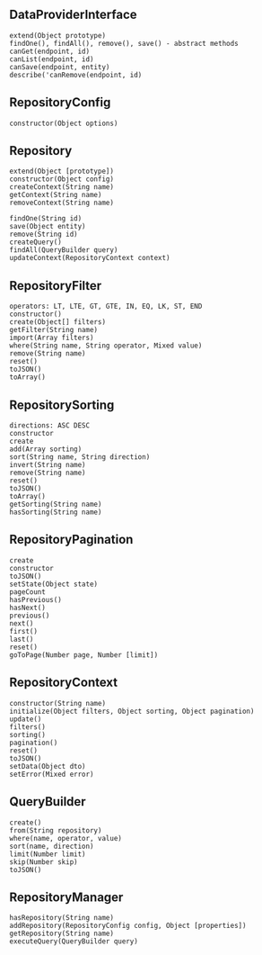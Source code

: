 

## DataProviderInterface

	extend(Object prototype)
	findOne(), findAll(), remove(), save() - abstract methods
	canGet(endpoint, id)
	canList(endpoint, id)
	canSave(endpoint, entity)
	describe('canRemove(endpoint, id)


## RepositoryConfig

	constructor(Object options)


## Repository

	extend(Object [prototype])
	constructor(Object config)
	createContext(String name)
	getContext(String name)
	removeContext(String name)
	
	findOne(String id)
	save(Object entity)
	remove(String id)
	createQuery()
	findAll(QueryBuilder query)
	updateContext(RepositoryContext context)


## RepositoryFilter

	operators: LT, LTE, GT, GTE, IN, EQ, LK, ST, END
	constructor()
	create(Object[] filters)
	getFilter(String name)
	import(Array filters)
	where(String name, String operator, Mixed value)
	remove(String name)
	reset()
	toJSON()
	toArray()


## RepositorySorting

	directions: ASC DESC
	constructor
	create
	add(Array sorting)
	sort(String name, String direction)
	invert(String name)
	remove(String name)
	reset()
	toJSON()
	toArray()
	getSorting(String name)
	hasSorting(String name)


## RepositoryPagination

	create
	constructor
	toJSON()
	setState(Object state)
	pageCount
	hasPrevious()
	hasNext()
	previous()
	next()
	first()
	last()
	reset()
	goToPage(Number page, Number [limit])


## RepositoryContext

	constructor(String name)
	initialize(Object filters, Object sorting, Object pagination)
	update()
	filters()
	sorting()
	pagination()
	reset()
	toJSON()
	setData(Object dto)
	setError(Mixed error)


## QueryBuilder

	create()
	from(String repository)
	where(name, operator, value)
	sort(name, direction)
	limit(Number limit)
	skip(Number skip)
	toJSON()


## RepositoryManager

	hasRepository(String name)
	addRepository(RepositoryConfig config, Object [properties])
	getRepository(String name)
	executeQuery(QueryBuilder query)

